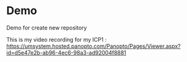 # Demo
Demo for create new repository 

This is my video recording for my ICP1 : https://umsystem.hosted.panopto.com/Panopto/Pages/Viewer.aspx?id=d5e47e2b-ab96-4ec6-98a3-ad92004f8881
